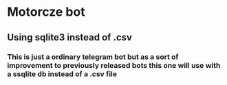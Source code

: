 # Motorcze bot

## Using sqlite3 instead of .csv

### This is just a ordinary telegram bot but as a sort of improvement to previously released bots this one will use with a ssqlite db instead of a .csv file
